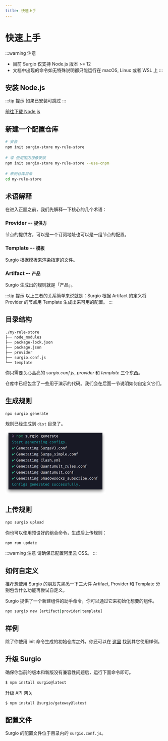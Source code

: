 ```yaml
---
title: 快速上手
---
```


# 快速上手

:::warning 注意
- 目前 Surgio 仅支持 Node.js 版本 >= 12
- 文档中出现的命令如无特殊说明都只能运行在 macOS, Linux 或者 WSL 上
:::

## 安装 Node.js

:::tip 提示
如果已安装可跳过
:::

[前往下载 Node.js](https://nodejs.org/zh-cn/download/)

## 新建一个配置仓库

```bash
# 安装
npm init surgio-store my-rule-store

# 或 使用国内镜像安装
npm init surgio-store my-rule-store --use-cnpm

# 来到仓库目录
cd my-rule-store
```

## 术语解释

在进入正题之前，我们先解释一下核心的几个术语：

### Provider -- <small>提供方</small>

节点的提供方，可以是一个订阅地址也可以是一组节点的配置。

### Template -- <small>模板</small>

Surgio 根据模板来渲染指定的文件。

### Artifact -- <small>产品</small>

Surgio 生成出的规则就是「产品」。

:::tip 提示
以上三者的关系简单来说就是：Surgio 根据 Artifact 的定义将 Provider 的节点用 Template 生成出来可用的配置。
:::

## 目录结构

```txt{5,6,7}
./my-rule-store
├── node_modules
├── package-lock.json
├── package.json
├── provider
├── surgio.conf.js
└── template
```

你只需要关心高亮的 *surgio.conf.js*, *provider* 和 *template* 三个东西。

仓库中已经包含了一些用于演示的代码。我们会在后面一节说明如何自定义它们。

## 生成规则

```bash
npx surgio generate
```

规则已经生成到 `dist` 目录了。

<img src="./images/generate-result.png" width="318">

## 上传规则

```bash
npx surgio upload
```

你也可以使用预设好的组合命令，生成后上传规则：

```bash
npm run update
```

:::warning 注意
请确保已配置阿里云 OSS。
:::

## 如何自定义

推荐想使用 Surgio 的朋友先熟悉一下三大件 Artifact, Provider 和 Template 分别包含什么功能再尝试自定义。

Surgio 提供了一个新建组件的助手命令，你可以通过它来初始化想要的组件。

```bash
npx surgio new [artifact|provider|template]
```

## 样例

除了你使用 init 命令生成的初始仓库之外，你还可以在 [这里](https://github.com/geekdada/surgio/tree/master/examples) 找到其它使用样例。

## 升级 Surgio

确保你当前的版本和新版没有兼容性问题后，运行下面命令即可。

```bash
$ npm install surgio@latest
```

升级 API 网关

```bash
$ npm install @surgio/gateway@latest
```

## 配置文件

Surgio 的配置文件位于目录内的 `surgio.conf.js`。
